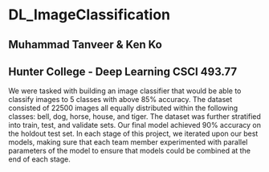 # DL_ImageClassification
## Muhammad Tanveer & Ken Ko
## Hunter College - Deep Learning CSCI 493.77
We were tasked with building an image classifier that would be able to classify images to 5 classes with above 85% accuracy. The dataset consisted of 22500 images all equally distributed within the following classes: bell, dog, horse, house, and tiger. The dataset was further stratified into train, test, and validate sets.
Our final model achieved 90% accuracy on the holdout test set. In each stage of this project, we iterated upon our best models, making sure that each team member experimented with parallel parameters of the model to ensure that models could be combined at the end of each stage.

